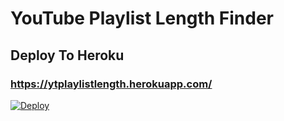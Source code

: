 # YouTube Playlist Length Finder
## Deploy To Heroku
### https://ytplaylistlength.herokuapp.com/
[![Deploy](https://www.herokucdn.com/deploy/button.svg)](https://heroku.com/deploy)

